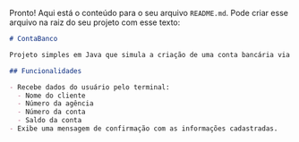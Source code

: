 Pronto! Aqui está o conteúdo para o seu arquivo `README.md`. Pode criar esse arquivo na raiz do seu projeto com esse texto:

````markdown
# ContaBanco

Projeto simples em Java que simula a criação de uma conta bancária via terminal.

## Funcionalidades

- Recebe dados do usuário pelo terminal:
  - Nome do cliente
  - Número da agência
  - Número da conta
  - Saldo da conta
- Exibe uma mensagem de confirmação com as informações cadastradas.
